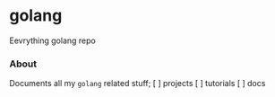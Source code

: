 # golang
Eevrything golang repo

### About
Documents all my `golang` related stuff;
[ ] projects
[ ] tutorials
[ ] docs
